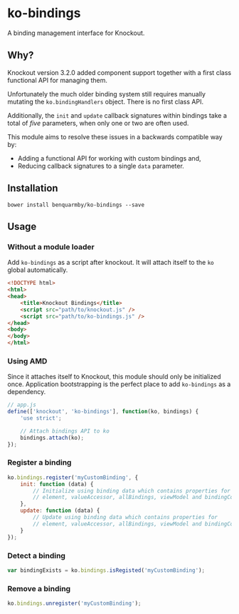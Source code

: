 # ko-bindings

A binding management interface for Knockout.

## Why?

Knockout version 3.2.0 added component support together with a first class
functional API for managing them.

Unfortunately the much older binding system still requires manually mutating
the `ko.bindingHandlers` object. There is no first class API.

Additionally, the `init` and `update` callback signatures within bindings take
a total of *five* parameters, when only one or two are often used.

This module aims to resolve these issues in a backwards compatible way by:
- Adding a functional API for working with custom bindings and,
- Reducing callback signatures to a single `data` parameter.

## Installation
```
bower install benquarmby/ko-bindings --save
```

## Usage

### Without a module loader

Add `ko-bindings` as a script after knockout. It will attach itself to the `ko`
global automatically.

```HTML
<!DOCTYPE html>
<html>
<head>
    <title>Knockout Bindings</title>
    <script src="path/to/knockout.js" />
    <script src="path/to/ko-bindings.js" />
</head>
<body>
</body>
</html>
```

### Using AMD

Since it attaches itself to Knockout, this module should only be initialized
once. Application bootstrapping is the perfect place to add `ko-bindings` as a
dependency.

```JavaScript
// app.js
define(['knockout', 'ko-bindings'], function(ko, bindings) {
    'use strict';

    // Attach bindings API to ko
    bindings.attach(ko);
}); 
```

### Register a binding

```JavaScript
ko.bindings.register('myCustomBinding', {
    init: function (data) {
        // Initialize using binding data which contains properties for
        // element, valueAccessor, allBindings, viewModel and bindingContext
    },
    update: function (data) {
        // Update using binding data which contains properties for
        // element, valueAccessor, allBindings, viewModel and bindingContext
    }
});
```

### Detect a binding

```JavaScript
var bindingExists = ko.bindings.isRegisted('myCustomBinding');
```

### Remove a binding

```JavaScript
ko.bindings.unregister('myCustomBinding');
```
